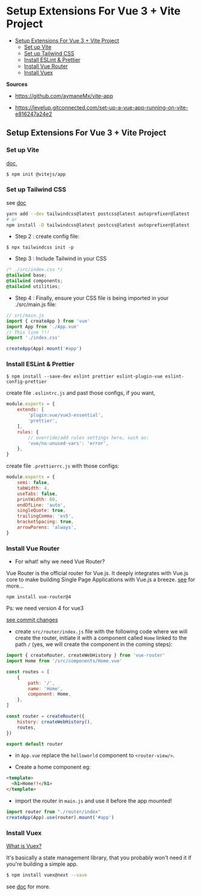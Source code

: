 
<h1>Setup Extensions For Vue 3 + Vite Project</h1>

- [Setup Extensions For Vue 3 + Vite Project](#setup-extensions-for-vue-3--vite-project)
  - [Set up Vite](#set-up-vite)
  - [Set up Tailwind CSS](#set-up-tailwind-css)
  - [Install ESLint \& Prettier](#install-eslint--prettier)
  - [Install Vue Router](#install-vue-router)
  - [Install Vuex](#install-vuex)

**Sources**

- https://github.com/aymaneMx/vite-app

- https://levelup.gitconnected.com/set-up-a-vue-app-running-on-vite-e816247a24e2


## Setup Extensions For Vue 3 + Vite Project

### Set up Vite

[doc](https://vitejs.dev/guide/#getting-started),  

```bash
$ npm init @vitejs/app
```

### Set up Tailwind CSS

see [doc](https://tailwindcss.com/docs/guides/vue-3-vite)

```bash
yarn add --dev tailwindcss@latest postcss@latest autoprefixer@latest
# or
npm install -D tailwindcss@latest postcss@latest autoprefixer@latest
```

- Step 2 : create config file:

```shell
$ npx tailwindcss init -p
```

- Step 3 : Include Tailwind in your CSS

```css
/* ./src/index.css */
@tailwind base;
@tailwind components;
@tailwind utilities;
```

- Step 4 : Finally, ensure your CSS file is being imported in your ./src/main.js file:

```js
// src/main.js
import { createApp } from 'vue'
import App from './App.vue'
// This line !!!
import './index.css'

createApp(App).mount('#app')
```

### Install ESLint & Prettier

```shell
$ npm install --save-dev eslint prettier eslint-plugin-vue eslint-config-prettier
```

create file `.eslintrc.js` and past those configs, if you want, 

```js
module.exports = {
    extends: [
        'plugin:vue/vue3-essential',
        'prettier',
    ],
    rules: {
        // override/add rules settings here, such as:
        'vue/no-unused-vars': 'error',
    },
}
```

create file `.prettierrc.js` with those configs:
```js
module.exports = {
    semi: false,
    tabWidth: 4,
    useTabs: false,
    printWidth: 80,
    endOfLine: 'auto',
    singleQuote: true,
    trailingComma: 'es5',
    bracketSpacing: true,
    arrowParens: 'always',
}
```

### Install Vue Router

- For what! why we need Vue Router?

Vue Router is the official router for Vue.js. It deeply integrates with Vue.js core to make building Single Page Applications with Vue.js a breeze.
[see](https://router.vuejs.org/) for more...

```shell
npm install vue-router@4
```

Ps: we need version 4 for vue3

[see commit changes](https://github.com/aymaneMx/first-vite-project/commit/30b2bc68daec971a14a3274bdb009d2f49d7f8ca)  

- create `src/router/index.js` file with the following code where we will create the router, initiate it with a component called `Home` linked to the path `/` (yes, we will create the component in the coming steps):
  
```js
import { createRouter, createWebHistory } from 'vue-router'
import Home from '/src/components/Home.vue'

const routes = [
    {
        path: '/',
        name: 'Home',
        component: Home,
    },
]

const router = createRouter({
    history: createWebHistory(),
    routes,
})

export default router
```

- in `App.vue` replace the `helloworld` component to `<router-view/>`.

- Create a home component eg:
```html
<template>
  <h1>Home!!</h1>
</template>
```
- import the router in `main.js` and use it before the app mounted!

```js
import router from "./router/index"
createApp(App).use(router).mount('#app')
```

### Install Vuex

[What is Vuex?](https://vuex.vuejs.org/)

It's basically a state management library, that you probably won't need it if you're building a simple app.

```bash
$ npm install vuex@next --save
```

see [doc](https://vuex.vuejs.org/guide/#the-simplest-store) for more.